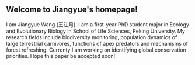 ## Welcome to Jiangyue's homepage!
I am Jiangyue Wang (王江月). I am a first-year PhD student major in Ecology and Evolutionary Biology in School of Life Sciences, Peking University. 
My research fields include biodiversity monitoring, population dynamics of large terrestrial carnivores, functions of apex predators and mechanisms of forest refreshing. Currenty I am working on identifying global conservation priorities. Hope this paper be accepted soon!
